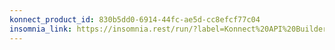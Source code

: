 ```yaml
---
konnect_product_id: 830b5dd0-6914-44fc-ae5d-cc8efcf77c04
insomnia_link: https://insomnia.rest/run/?label=Konnect%20API%20Builder&uri=https%3A%2F%2Fraw.githubusercontent.com%2FKong%2Fdocs.konghq.com%2Fmain%2Fapi-specs%2FKonnect%2Fv2%2Fyaml%2Fapi-builder.yaml
---
```

